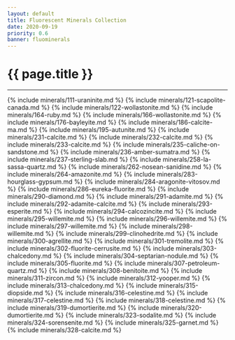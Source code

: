 ```yaml
---
layout: default
title: Fluorescent Minerals Collection
date: 2020-09-19
priority: 0.6
banner: fluominerals
---
```


{{ page.title }}
=====
---

{% include minerals/111-uraninite.md %}
{% include minerals/121-scapolite-canada.md %}
{% include minerals/122-wollastonite.md %}
{% include minerals/164-ruby.md %}
{% include minerals/166-wollastonite.md %}
{% include minerals/176-bayleyite.md %}
{% include minerals/186-calcite-ma.md %}
{% include minerals/195-autunite.md %}
{% include minerals/231-calcite.md %}
{% include minerals/232-calcite.md %}
{% include minerals/233-calcite.md %}
{% include minerals/235-caliche-on-sandstone.md %}
{% include minerals/236-amber-sumatra.md %}
{% include minerals/237-sterling-slab.md %}
{% include minerals/258-la-sassa-quartz.md %}
{% include minerals/262-nosean-sanidine.md %}
{% include minerals/264-amazonite.md %}
{% include minerals/283-hourglass-gypsum.md %}
{% include minerals/284-aragonite-vitosov.md %}
{% include minerals/286-eureka-fluorite.md %}
{% include minerals/290-diamond.md %}
{% include minerals/291-adamite.md %}
{% include minerals/292-adamite-calcite.md %}
{% include minerals/293-esperite.md %}
{% include minerals/294-calcozincite.md %}
{% include minerals/295-willemite.md %}
{% include minerals/296-willemite.md %}
{% include minerals/297-willemite.md %}
{% include minerals/298-willemite.md %}
{% include minerals/299-clinohedrite.md %}
{% include minerals/300-agrellite.md %}
{% include minerals/301-tremolite.md %}
{% include minerals/302-fluorite-cerrusite.md %}
{% include minerals/303-chalcedony.md %}
{% include minerals/304-septarian-nodule.md %}
{% include minerals/305-fluorite.md %}
{% include minerals/307-petroleum-quartz.md %}
{% include minerals/308-benitoite.md %}
{% include minerals/311-zircon.md %}
{% include minerals/312-yooper.md %}
{% include minerals/313-chalcedony.md %}
{% include minerals/315-diopside.md %}
{% include minerals/316-celestine.md %}
{% include minerals/317-celestine.md %}
{% include minerals/318-celestine.md %}
{% include minerals/319-dumortierite.md %}
{% include minerals/320-dumortierite.md %}
{% include minerals/323-sodalite.md %}
{% include minerals/324-sorensenite.md %}
{% include minerals/325-garnet.md %}
{% include minerals/328-calcite.md %}

